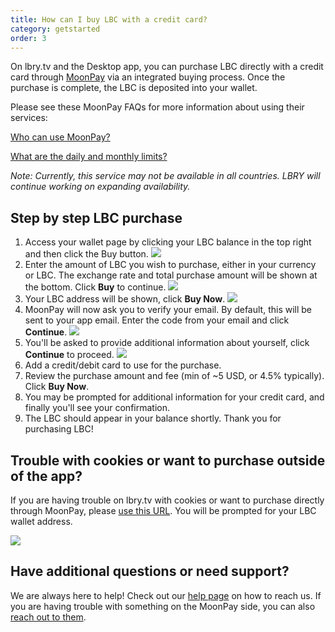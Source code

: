 ```yaml
---
title: How can I buy LBC with a credit card?
category: getstarted
order: 3
---
```


On lbry.tv and the Desktop app, you can purchase LBC directly with a credit card through [MoonPay](https://moonpay.io) via an integrated buying process. Once the purchase is complete, the LBC is deposited into your wallet.

Please see these MoonPay FAQs for more information about using their services:

[Who can use MoonPay?](https://help.moonpay.io/en/articles/2509629-can-anyone-use-moonpay)
[What are the daily and monthly limits?](https://help.moonpay.io/en/articles/2509649-what-are-the-daily-and-monthly-limits)

*Note: Currently, this service may not be available in all countries. LBRY will continue working on expanding availability.*

## Step by step LBC purchase

1. Access your wallet page by clicking your LBC balance in the top right and then click the Buy button.
   ![](https://thumbs.spee.ch/view/3/9a4e88a9aebb684a.jpg)
1. Enter the amount of LBC you wish to purchase, either in your currency or LBC. The exchange rate and total purchase amount will be shown at the bottom. Click **Buy** to continue.
![](https://thumbs.spee.ch/view/0/b0546f6c1e3b3a87.jpg)
1. Your LBC address will be shown, click **Buy Now**.
![](https://spee.ch/1/60bea6ac27272827.jpg)
1. MoonPay will now ask you to verify your email. By default, this will be sent to your app email. Enter the code from your email and click **Continue**.
![](https://spee.ch/7/05b8bdf951d111d6.jpg)
1. You'll be asked to provide additional information about yourself, click **Continue** to proceed.
![](https://spee.ch/1/d4c442e57190db74.jpg)
1. Add a credit/debit card to use for the purchase.
1. Review the purchase amount and fee (min of ~5 USD, or 4.5% typically). Click **Buy Now**.
1. You may be prompted for additional information for your credit card, and finally you'll see your confirmation.
1. The LBC should appear in your balance shortly. Thank you for purchasing LBC!

## Trouble with cookies or want to purchase outside of the app?

If you are having trouble on lbry.tv with cookies or want to purchase directly through MoonPay, please [use this URL](https://buy.moonpay.io/?apiKey=pk_live_xNFffrN5NWKy6fu0ggbV8VQIwRieRzy&colorCode=%23257761&currencyCode=lbc&showWalletAddressForm=true). You will be prompted for your LBC wallet address.

![](https://spee.ch/f/643cca85b8f7df0c.jpg)

## Have additional questions or need support?

We are always here to help! Check out our [help page](/faq/how-to-report-bugs) on how to reach us. If you are having trouble with something on the MoonPay side, you can also [reach out to them](support@moonpay.io).
